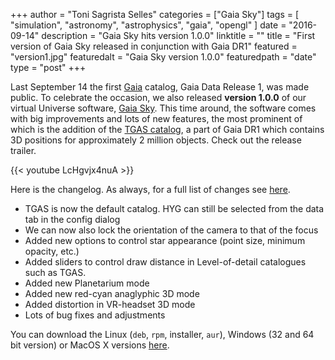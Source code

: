 +++
author = "Toni Sagrista Selles"
categories = ["Gaia Sky"]
tags = [ "simulation", "astronomy", "astrophysics", "gaia", "opengl" ]
date = "2016-09-14"
description = "Gaia Sky hits version 1.0.0"
linktitle = ""
title = "First version of Gaia Sky released in conjunction with Gaia DR1"
featured = "version1.jpg"
featuredalt = "Gaia Sky version 1.0.0"
featuredpath = "date"
type = "post"
+++

Last September 14 the first [Gaia](http://sci.esa.int/gaia/) catalog, Gaia Data Release 1, was made public. To celebrate the occasion, we also released **version 1.0.0** of our virtual Universe software, [Gaia Sky](https://zah.uni-heidelberg.de/gaia/outreach/gaiasky). This time around, the software comes with big improvements and lots of new features, the most prominent of which is the addition of the [TGAS catalog](http://www.cosmos.esa.int/web/gaia/iow_20150115), a part of Gaia DR1 which contains 3D positions for approximately 2 million objects. Check out the release trailer.

{{< youtube LcHgvjx4nuA >}}

Here is the changelog. As always, for a full list of changes see [here](https://github.com/ari-zah/gaiasandbox/blob/master/CHANGELOG.md).

-  TGAS is now the default catalog. HYG can still be selected from the data tab in the config dialog
-  We can now also lock the orientation of the camera to that of the focus
-  Added new options to control star appearance (point size, minimum opacity, etc.)
-  Added sliders to control draw distance in Level-of-detail catalogues such as TGAS.
-  Added new Planetarium mode
-  Added new red-cyan anaglyphic 3D mode
-  Added distortion in VR-headset 3D mode
-  Lots of bug fixes and adjustments

You can download the Linux (`deb`, `rpm`, installer, `aur`), Windows (32 and 64 bit version) or MacOS X versions [here](https://zah.uni-heidelberg.de/gaia/outreach/gaiasky/downloads/).
